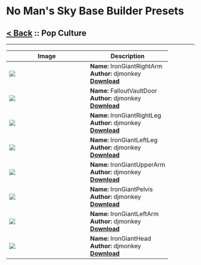 # No Man's Sky Base Builder Presets  

## [< Back](https://charliebanks.github.io/nms-base-builder-presets/) :: Pop Culture

___


<table cellpadding="10">
<thead>
    <tr>
        <th>Image</th>
        <th>Description</th>
    </tr>
</thead>
<tbody>
    <tr>
            <td width="50%"><img src="https://raw.githubusercontent.com/charliebanks/nms-base-builder-presets/master/images/missing_thumbnail.jpg"></td>
            <td valign="top" width="50%"><b>Name:</b> IronGiantRightArm <br /> <b>Author:</b> djmonkey <br /> <b><a href="https://raw.githubusercontent.com/charliebanks/nms-base-builder-presets/master/Pop Culture/djmonkey_IronGiantRightArm.json">Download</a></b></td>
        </tr><tr>
            <td width="50%"><img src="https://raw.githubusercontent.com/charliebanks/nms-base-builder-presets/master/images/missing_thumbnail.jpg"></td>
            <td valign="top" width="50%"><b>Name:</b> FalloutVaultDoor <br /> <b>Author:</b> djmonkey <br /> <b><a href="https://raw.githubusercontent.com/charliebanks/nms-base-builder-presets/master/Pop Culture/djmonkey_FalloutVaultDoor.json">Download</a></b></td>
        </tr><tr>
            <td width="50%"><img src="https://raw.githubusercontent.com/charliebanks/nms-base-builder-presets/master/images/missing_thumbnail.jpg"></td>
            <td valign="top" width="50%"><b>Name:</b> IronGiantRightLeg <br /> <b>Author:</b> djmonkey <br /> <b><a href="https://raw.githubusercontent.com/charliebanks/nms-base-builder-presets/master/Pop Culture/djmonkey_IronGiantRightLeg.json">Download</a></b></td>
        </tr><tr>
            <td width="50%"><img src="https://raw.githubusercontent.com/charliebanks/nms-base-builder-presets/master/images/missing_thumbnail.jpg"></td>
            <td valign="top" width="50%"><b>Name:</b> IronGiantLeftLeg <br /> <b>Author:</b> djmonkey <br /> <b><a href="https://raw.githubusercontent.com/charliebanks/nms-base-builder-presets/master/Pop Culture/djmonkey_IronGiantLeftLeg.json">Download</a></b></td>
        </tr><tr>
            <td width="50%"><img src="https://raw.githubusercontent.com/charliebanks/nms-base-builder-presets/master/images/missing_thumbnail.jpg"></td>
            <td valign="top" width="50%"><b>Name:</b> IronGiantUpperArm <br /> <b>Author:</b> djmonkey <br /> <b><a href="https://raw.githubusercontent.com/charliebanks/nms-base-builder-presets/master/Pop Culture/djmonkey_IronGiantUpperArm.json">Download</a></b></td>
        </tr><tr>
            <td width="50%"><img src="https://raw.githubusercontent.com/charliebanks/nms-base-builder-presets/master/images/missing_thumbnail.jpg"></td>
            <td valign="top" width="50%"><b>Name:</b> IronGiantPelvis <br /> <b>Author:</b> djmonkey <br /> <b><a href="https://raw.githubusercontent.com/charliebanks/nms-base-builder-presets/master/Pop Culture/djmonkey_IronGiantPelvis.json">Download</a></b></td>
        </tr><tr>
            <td width="50%"><img src="https://raw.githubusercontent.com/charliebanks/nms-base-builder-presets/master/images/missing_thumbnail.jpg"></td>
            <td valign="top" width="50%"><b>Name:</b> IronGiantLeftArm <br /> <b>Author:</b> djmonkey <br /> <b><a href="https://raw.githubusercontent.com/charliebanks/nms-base-builder-presets/master/Pop Culture/djmonkey_IronGiantLeftArm.json">Download</a></b></td>
        </tr><tr>
            <td width="50%"><img src="https://raw.githubusercontent.com/charliebanks/nms-base-builder-presets/master/images/missing_thumbnail.jpg"></td>
            <td valign="top" width="50%"><b>Name:</b> IronGiantHead <br /> <b>Author:</b> djmonkey <br /> <b><a href="https://raw.githubusercontent.com/charliebanks/nms-base-builder-presets/master/Pop Culture/djmonkey_IronGiantHead.json">Download</a></b></td>
        </tr>
</tbody>
</table>
    